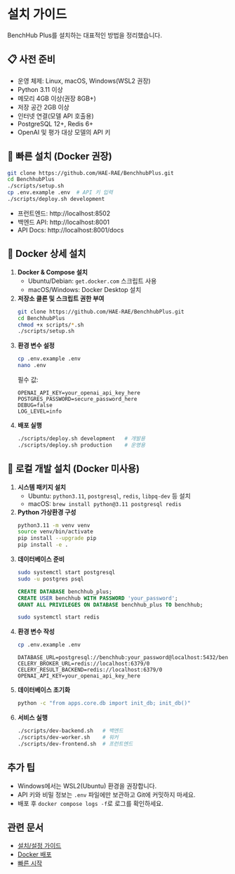 # 설치 가이드

BenchHub Plus를 설치하는 대표적인 방법을 정리했습니다.

## 📋 사전 준비
- 운영 체제: Linux, macOS, Windows(WSL2 권장)
- Python 3.11 이상
- 메모리 4GB 이상(권장 8GB+)
- 저장 공간 2GB 이상
- 인터넷 연결(모델 API 호출용)
- PostgreSQL 12+, Redis 6+
- OpenAI 및 평가 대상 모델의 API 키

## 🚀 빠른 설치 (Docker 권장)
```bash
git clone https://github.com/HAE-RAE/BenchhubPlus.git
cd BenchhubPlus
./scripts/setup.sh
cp .env.example .env  # API 키 입력
./scripts/deploy.sh development
```
- 프런트엔드: http://localhost:8502
- 백엔드 API: http://localhost:8001
- API Docs: http://localhost:8001/docs

## 🐳 Docker 상세 설치
1. **Docker & Compose 설치**
   - Ubuntu/Debian: `get.docker.com` 스크립트 사용
   - macOS/Windows: Docker Desktop 설치
2. **저장소 클론 및 스크립트 권한 부여**
   ```bash
   git clone https://github.com/HAE-RAE/BenchhubPlus.git
   cd BenchhubPlus
   chmod +x scripts/*.sh
   ./scripts/setup.sh
   ```
3. **환경 변수 설정**
   ```bash
   cp .env.example .env
   nano .env
   ```
   필수 값:
   ```env
   OPENAI_API_KEY=your_openai_api_key_here
   POSTGRES_PASSWORD=secure_password_here
   DEBUG=false
   LOG_LEVEL=info
   ```
4. **배포 실행**
   ```bash
   ./scripts/deploy.sh development   # 개발용
   ./scripts/deploy.sh production    # 운영용
   ```

## 🔧 로컬 개발 설치 (Docker 미사용)
1. **시스템 패키지 설치**
   - Ubuntu: `python3.11`, `postgresql`, `redis`, `libpq-dev` 등 설치
   - macOS: `brew install python@3.11 postgresql redis`
2. **Python 가상환경 구성**
   ```bash
   python3.11 -m venv venv
   source venv/bin/activate
   pip install --upgrade pip
   pip install -e .
   ```
3. **데이터베이스 준비**
   ```bash
   sudo systemctl start postgresql
   sudo -u postgres psql
   ```
   ```sql
   CREATE DATABASE benchhub_plus;
   CREATE USER benchhub WITH PASSWORD 'your_password';
   GRANT ALL PRIVILEGES ON DATABASE benchhub_plus TO benchhub;
   ```
   ```bash
   sudo systemctl start redis
   ```
4. **환경 변수 작성**
   ```bash
   cp .env.example .env
   ```
   ```env
   DATABASE_URL=postgresql://benchhub:your_password@localhost:5432/benchhub_plus
   CELERY_BROKER_URL=redis://localhost:6379/0
   CELERY_RESULT_BACKEND=redis://localhost:6379/0
   OPENAI_API_KEY=your_openai_api_key_here
   ```
5. **데이터베이스 초기화**
   ```bash
   python -c "from apps.core.db import init_db; init_db()"
   ```
6. **서비스 실행**
   ```bash
   ./scripts/dev-backend.sh   # 백엔드
   ./scripts/dev-worker.sh    # 워커
   ./scripts/dev-frontend.sh  # 프런트엔드
   ```

## 추가 팁
- Windows에서는 WSL2(Ubuntu) 환경을 권장합니다.
- API 키와 비밀 정보는 `.env` 파일에만 보관하고 Git에 커밋하지 마세요.
- 배포 후 `docker compose logs -f`로 로그를 확인하세요.

## 관련 문서
- [설치/설정 가이드](SETUP_GUIDE.md)
- [Docker 배포](docker-deployment.md)
- [빠른 시작](quickstart.md)
